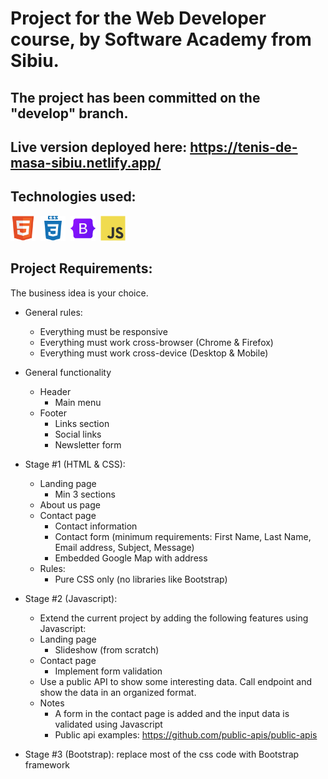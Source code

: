 # Project for the Web Developer course, by Software Academy from Sibiu.

## The project has been committed on the "develop" branch.

## Live version deployed here: https://tenis-de-masa-sibiu.netlify.app/

## Technologies used:
<div>
  <img src="https://github.com/devicons/devicon/blob/master/icons/html5/html5-original.svg" title="HTML5" alt="HTML" width="40" height="40"/>&nbsp;
  <img src="https://github.com/devicons/devicon/blob/master/icons/css3/css3-plain-wordmark.svg"  title="CSS3" alt="CSS" width="40" height="40"/>&nbsp;
  <img src="https://github.com/devicons/devicon/blob/master/icons/bootstrap/bootstrap-original.svg "  title="Bootstrap" alt="Bootstrap" width="40" height="40"/>&nbsp;
  <img src="https://github.com/devicons/devicon/blob/master/icons/javascript/javascript-original.svg" title="JavaScript" alt="JavaScript" width="40" height="40"/>&nbsp;
</div>

## Project Requirements:
The business idea is your choice.

- General rules:
	- Everything must be responsive
	- Everything must work cross-browser (Chrome & Firefox)
	- Everything must work cross-device (Desktop & Mobile)

- General functionality
	- Header
		- Main menu
	- Footer
		- Links section
		- Social links
		- Newsletter form
	
- Stage #1 (HTML & CSS):
	- Landing page
		- Min 3 sections
	- About us page
	- Contact page
		- Contact information
		- Contact form (minimum requirements: First Name, Last Name, Email address, Subject, Message)
		- Embedded Google Map with address
	- Rules:
		- Pure CSS only (no libraries like Bootstrap)

- Stage #2 (Javascript):
	- Extend the current project by adding the following features using Javascript:
	- Landing page
		- Slideshow (from scratch)
	- Contact page
		- Implement form validation
	- Use a public API to show some interesting data. Call endpoint and show the data in an organized format.
	* Notes
		- A form in the contact page is added and the input data is validated using Javascript
		- Public api examples: https://github.com/public-apis/public-apis
    
- Stage #3 (Bootstrap): replace most of the css code with Bootstrap framework
